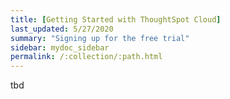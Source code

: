 ```yaml
---
title: [Getting Started with ThoughtSpot Cloud]
last_updated: 5/27/2020
summary: "Signing up for the free trial"
sidebar: mydoc_sidebar
permalink: /:collection/:path.html
---
```

tbd
